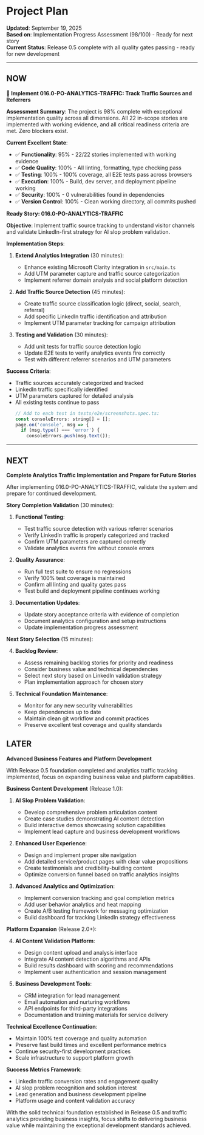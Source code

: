# Project Plan

**Updated**: September 19, 2025  
**Based on**: Implementation Progress Assessment (98/100) - Ready for next story  
**Current Status**: Release 0.5 complete with all quality gates passing - ready for new development

---

## NOW

**🎯 Implement 016.0-PO-ANALYTICS-TRAFFIC: Track Traffic Sources and Referrers**

**Assessment Summary**: The project is 98% complete with exceptional implementation quality across all dimensions. All 22 in-scope stories are implemented with working evidence, and all critical readiness criteria are met. Zero blockers exist.

**Current Excellent State**:
- ✅ **Functionality**: 95% - 22/22 stories implemented with working evidence
- ✅ **Code Quality**: 100% - All linting, formatting, type checking pass
- ✅ **Testing**: 100% - 100% coverage, all E2E tests pass across browsers  
- ✅ **Execution**: 100% - Build, dev server, and deployment pipeline working
- ✅ **Security**: 100% - 0 vulnerabilities found in dependencies
- ✅ **Version Control**: 100% - Clean working directory, all commits pushed

**Ready Story: 016.0-PO-ANALYTICS-TRAFFIC**

**Objective**: Implement traffic source tracking to understand visitor channels and validate LinkedIn-first strategy for AI slop problem validation.

**Implementation Steps**:

1. **Extend Analytics Integration** (30 minutes):
   - Enhance existing Microsoft Clarity integration in `src/main.ts` 
   - Add UTM parameter capture and traffic source categorization
   - Implement referrer domain analysis and social platform detection

2. **Add Traffic Source Detection** (45 minutes):
   - Create traffic source classification logic (direct, social, search, referral)
   - Add specific LinkedIn traffic identification and attribution
   - Implement UTM parameter tracking for campaign attribution

3. **Testing and Validation** (30 minutes):
   - Add unit tests for traffic source detection logic
   - Update E2E tests to verify analytics events fire correctly
   - Test with different referrer scenarios and UTM parameters

**Success Criteria**: 
- Traffic sources accurately categorized and tracked
- LinkedIn traffic specifically identified
- UTM parameters captured for detailed analysis
- All existing tests continue to pass
   ```javascript
   // Add to each test in tests/e2e/screenshots.spec.ts:
   const consoleErrors: string[] = [];
   page.on('console', msg => {
     if (msg.type() === 'error') {
       consoleErrors.push(msg.text());
---

## NEXT

**Complete Analytics Traffic Implementation and Prepare for Future Stories**

After implementing 016.0-PO-ANALYTICS-TRAFFIC, validate the system and prepare for continued development.

**Story Completion Validation** (30 minutes):

1. **Functional Testing**:
   - Test traffic source detection with various referrer scenarios
   - Verify LinkedIn traffic is properly categorized and tracked  
   - Confirm UTM parameters are captured correctly
   - Validate analytics events fire without console errors

2. **Quality Assurance**:
   - Run full test suite to ensure no regressions
   - Verify 100% test coverage is maintained
   - Confirm all linting and quality gates pass
   - Test build and deployment pipeline continues working

3. **Documentation Updates**:
   - Update story acceptance criteria with evidence of completion
   - Document analytics configuration and setup instructions
   - Update implementation progress assessment

**Next Story Selection** (15 minutes):

4. **Backlog Review**:
   - Assess remaining backlog stories for priority and readiness
   - Consider business value and technical dependencies
   - Select next story based on LinkedIn validation strategy
   - Plan implementation approach for chosen story

5. **Technical Foundation Maintenance**:
   - Monitor for any new security vulnerabilities
   - Keep dependencies up to date
   - Maintain clean git workflow and commit practices
   - Preserve excellent test coverage and quality standards

## LATER

**Advanced Business Features and Platform Development**

With Release 0.5 foundation completed and analytics traffic tracking implemented, focus on expanding business value and platform capabilities.

**Business Content Development** (Release 1.0):

1. **AI Slop Problem Validation**:
   - Develop comprehensive problem articulation content
   - Create case studies demonstrating AI content detection
   - Build interactive demos showcasing solution capabilities
   - Implement lead capture and business development workflows

2. **Enhanced User Experience**:
   - Design and implement proper site navigation
   - Add detailed service/product pages with clear value propositions
   - Create testimonials and credibility-building content
   - Optimize conversion funnel based on traffic analytics insights

3. **Advanced Analytics and Optimization**:
   - Implement conversion tracking and goal completion metrics
   - Add user behavior analytics and heat mapping
   - Create A/B testing framework for messaging optimization
   - Build dashboard for tracking LinkedIn strategy effectiveness

**Platform Expansion** (Release 2.0+):

4. **AI Content Validation Platform**:
   - Design content upload and analysis interface
   - Integrate AI content detection algorithms and APIs
   - Build results dashboard with scoring and recommendations
   - Implement user authentication and session management

5. **Business Development Tools**:
   - CRM integration for lead management
   - Email automation and nurturing workflows  
   - API endpoints for third-party integrations
   - Documentation and training materials for service delivery

**Technical Excellence Continuation**:
- Maintain 100% test coverage and quality automation
- Preserve fast build times and excellent performance metrics
- Continue security-first development practices
- Scale infrastructure to support platform growth

**Success Metrics Framework**:
- LinkedIn traffic conversion rates and engagement quality
- AI slop problem recognition and solution interest
- Lead generation and business development pipeline
- Platform usage and content validation accuracy

With the solid technical foundation established in Release 0.5 and traffic analytics providing business insights, focus shifts to delivering business value while maintaining the exceptional development standards achieved.